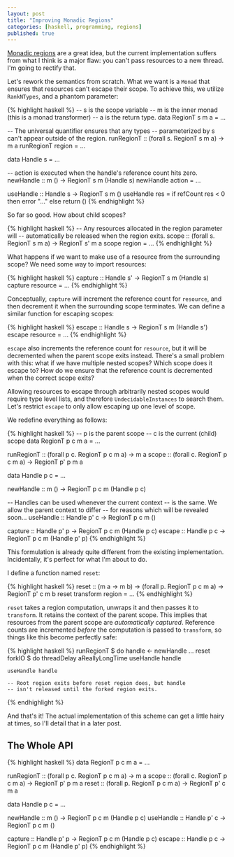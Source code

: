 ```yaml
---
layout: post
title: "Improving Monadic Regions"
categories: [haskell, programming, regions]
published: true
---
```


[Monadic regions][reg] are a great idea, but the current implementation suffers
from what I think is a major flaw: you can't pass resources to a new thread. I'm
going to rectify that.

Let's rework the semantics from scratch. What we want is a `Monad` that ensures
that resources can't escape their scope. To achieve this, we utilize
`RankNTypes`, and a phantom parameter:

{% highlight haskell %}
-- s is the scope variable
-- m is the inner monad (this is a monad transformer)
-- a is the return type.
data RegionT s m a = ...

-- The universal quantifier ensures that any types
-- parameterized by s can't appear outside of the region.
runRegionT :: (forall s. RegionT s m a) -> m a
runRegionT region = ...

data Handle s = ...

-- action is executed when the handle's reference count hits zero.
newHandle :: m () -> RegionT s m (Handle s)
newHandle action = ...

useHandle :: Handle s -> RegionT s m ()
useHandle res = if refCount res < 0 then error "..." else return ()
{% endhighlight %}

So far so good. How about child scopes?

{% highlight haskell %}
-- Any resources allocated in the region parameter will
-- automatically be released when the region exits.
scope :: (forall s. RegionT s m a) -> RegionT s' m a
scope region = ...
{% endhighlight %}

What happens if we want to make use of a resource from the surrounding scope? We
need some way to import resources:

{% highlight haskell %}
capture :: Handle s' -> RegionT s m (Handle s)
capture resource = ...
{% endhighlight %}

Conceptually, `capture` will increment the reference count for `resource`, and
then decrement it when the surrounding scope terminates. We can define a
similar function for escaping scopes:

{% highlight haskell %}
escape :: Handle s -> RegionT s m (Handle s')
escape resource = ...
{% endhighlight %}

`escape` also increments the reference count for `resource`, but it will be
decremented when the parent scope exits instead. There's a small problem with
this: what if we have multiple nested scopes? Which scope does it escape to?
How do we ensure that the reference count is decremented when the correct scope
exits?

Allowing resources to escape through arbitrarily nested scopes would require
type level lists, and therefore `UndecidableInstances` to search them. Let's
restrict `escape` to only allow escaping up one level of scope.

We redefine everything as follows:

{% highlight haskell %}
-- p is the parent scope
-- c is the current (child) scope
data RegionT p c m a = ...

runRegionT :: (forall p c. RegionT p c m a) -> m a
scope :: (forall c. RegionT p c m a) -> RegionT p' p m a

data Handle p c = ...

newHandle :: m () -> RegionT p c m (Handle p c)

-- Handles can be used whenever the current context
-- is the same. We allow the parent context to differ
-- for reasons which will be revealed soon...
useHandle :: Handle p' c -> RegionT p c m ()

capture :: Handle p' p -> RegionT p c m (Handle p c)
escape :: Handle p c -> RegionT p c m (Handle p' p)
{% endhighlight %}

This formulation is already quite different from the existing implementation.
Incidentally, it's perfect for what I'm about to do.

I define a function named `reset`:

{% highlight haskell %}
reset :: (m a -> m b) -> (forall p. RegionT p c m a) -> RegionT p' c m b
reset transform region = ...
{% endhighlight %}

`reset` takes a region computation, unwraps it and then passes it to
`transform`. It retains the context of the parent scope. This implies that
resources from the parent scope are _automatically captured_. Reference counts
are incremented _before_ the computation is passed to `transform`, so things
like this become perfectly safe:

{% highlight haskell %}
runRegionT $ do
    handle <- newHandle ...
    reset forkIO $ do
        threadDelay aReallyLongTime
        useHandle handle

    useHandle handle

    -- Root region exits before reset region does, but handle
    -- isn't released until the forked region exits.
{% endhighlight %}

And that's it! The actual implementation of this scheme can get a little hairy
at times, so I'll detail that in a later post.

The Whole API
-------------

{% highlight haskell %}
data RegionT p c m a = ...

runRegionT :: (forall p c. RegionT p c m a) -> m a
scope :: (forall c. RegionT p c m a) -> RegionT p' p m a
reset :: (forall p. RegionT p c m a) -> RegionT p' c m a

data Handle p c = ...

newHandle :: m () -> RegionT p c m (Handle p c)
useHandle :: Handle p' c -> RegionT p c m ()

capture :: Handle p' p -> RegionT p c m (Handle p c)
escape :: Handle p c -> RegionT p c m (Handle p' p)
{% endhighlight %}

[reg]: http://hackage.haskell.org/package/regions
